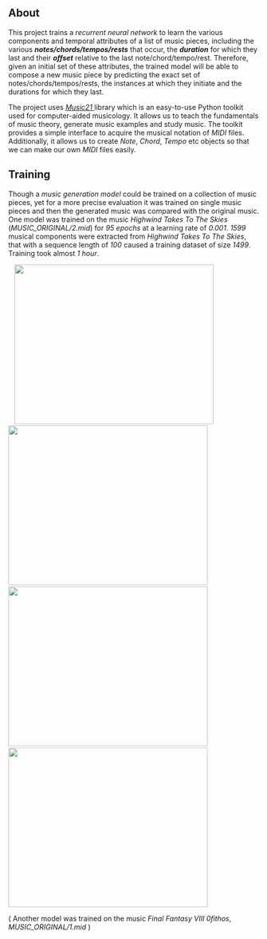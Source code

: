 ## About
This project trains a *recurrent neural network* to learn the various components and temporal attributes of a list of music pieces, including the various ***notes/chords/tempos/rests*** that occur, the ***duration*** for which they last and their ***offset*** relative to the last note/chord/tempo/rest. Therefore, given an initial set of these attributes, the trained model will be able to compose a new music piece by predicting the exact set of notes/chords/tempos/rests, the instances at which they initiate and the durations for which they last.

The project uses <a href = "https://web.mit.edu/music21/"> *Music21* </a> library which is an easy-to-use Python toolkit used for computer-aided musicology. It allows us to teach the fundamentals of music theory, generate music examples and study music. The toolkit provides a simple interface to acquire the musical notation of *MIDI* files. Additionally, it allows us to create *Note*, *Chord*, *Tempo* etc objects so that we can make our own *MIDI* files easily.

## Training
Though a *music generation model* could be trained on a collection of music pieces, yet for a more precise evaluation it was trained on single music pieces and then the generated music was compared with the original music. One model was trained on the music *Highwind Takes To The Skies* (*MUSIC_ORIGINAL/2.mid*) for *95 epochs* at a learning rate of *0.001*. *1599* musical components were extracted from *Highwind Takes To The Skies*, that with a sequence length of *100* caused a training dataset of size *1499*. Training took almost *1 hour*.

&nbsp;&nbsp;&nbsp;<img src="https://user-images.githubusercontent.com/66432513/120914975-e6036480-c6be-11eb-938f-d440b13a7265.png" width = '400' height = '320'>
&nbsp;<img src="https://user-images.githubusercontent.com/66432513/120914983-ea2f8200-c6be-11eb-841e-4d69ee9c3629.png" width = '400' height = '320'>
&nbsp;&nbsp;&nbsp;<img src="https://user-images.githubusercontent.com/66432513/120914984-eac81880-c6be-11eb-9718-29497bd005fb.png" width = '400' height = '320'>
&nbsp;<img src="https://user-images.githubusercontent.com/66432513/120914981-e996eb80-c6be-11eb-956a-c14d75916b6d.png" width = '400' height = '320'>

( Another model was trained on the music *Final Fantasy VIII 0fithos*, *MUSIC_ORIGINAL/1.mid* )

